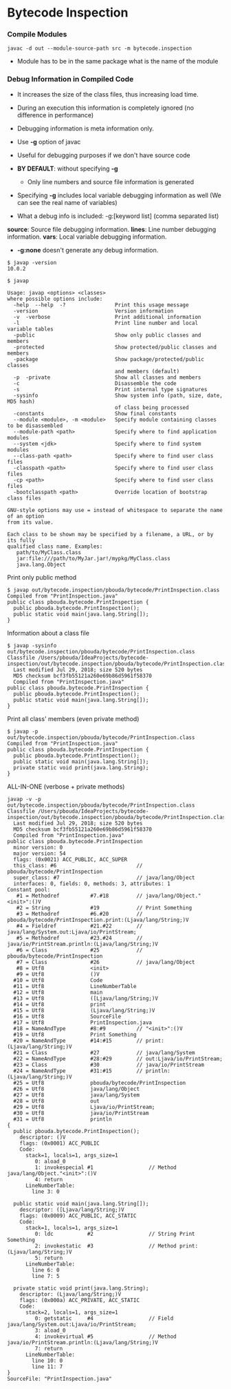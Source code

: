 # Bytecode Inspection


### Compile Modules

```
javac -d out --module-source-path src -m bytecode.inspection
```
- Module has to be in the same package what is the name of the module

### Debug Information in Compiled Code

- It increases the size of the class files, thus increasing load time.
- During an execution this information is completely ignored (no difference in performance)
- Debugging information is meta information only.
- Use **-g** option of javac
- Useful for debugging purposes if we don't have source code 
- **BY DEFAULT**: without specifying **-g**
   - Only line numbers and source file information is generated
- Specifying **-g** includes local variable debugging information as well (We can see the real name of variables)

- What a debug info is included: -g:[keyword list] (comma separated list)

**source**: Source file debugging information.
**lines**: Line number debugging information.
**vars**: Local variable debugging information.

- **-g:none** doesn't generate any debug information.

```
$ javap -version
10.0.2
```

```
$ javap

Usage: javap <options> <classes>
where possible options include:
  -help  --help  -?                Print this usage message
  -version                         Version information
  -v  -verbose                     Print additional information
  -l                               Print line number and local variable tables
  -public                          Show only public classes and members
  -protected                       Show protected/public classes and members
  -package                         Show package/protected/public classes
                                   and members (default)
  -p  -private                     Show all classes and members
  -c                               Disassemble the code
  -s                               Print internal type signatures
  -sysinfo                         Show system info (path, size, date, MD5 hash)
                                   of class being processed
  -constants                       Show final constants
  --module <module>, -m <module>   Specify module containing classes to be disassembled
  --module-path <path>             Specify where to find application modules
  --system <jdk>                   Specify where to find system modules
  --class-path <path>              Specify where to find user class files
  -classpath <path>                Specify where to find user class files
  -cp <path>                       Specify where to find user class files
  -bootclasspath <path>            Override location of bootstrap class files

GNU-style options may use = instead of whitespace to separate the name of an option
from its value.

Each class to be shown may be specified by a filename, a URL, or by its fully
qualified class name. Examples:
   path/to/MyClass.class
   jar:file:///path/to/MyJar.jar!/mypkg/MyClass.class
   java.lang.Object
```

Print only public method
```
$ javap out/bytecode.inspection/pbouda/bytecode/PrintInspection.class
Compiled from "PrintInspection.java"
public class pbouda.bytecode.PrintInspection {
  public pbouda.bytecode.PrintInspection();
  public static void main(java.lang.String[]);
}
```

Information about a class file
```
$ javap -sysinfo out/bytecode.inspection/pbouda/bytecode/PrintInspection.class
Classfile /Users/pbouda/IdeaProjects/bytecode-inspection/out/bytecode.inspection/pbouda/bytecode/PrintInspection.class
  Last modified Jul 29, 2018; size 520 bytes
  MD5 checksum bcf3fb55121a260e69b86d5961f58370
  Compiled from "PrintInspection.java"
public class pbouda.bytecode.PrintInspection {
  public pbouda.bytecode.PrintInspection();
  public static void main(java.lang.String[]);
}
```

Print all class' members (even private method)
```
$ javap -p out/bytecode.inspection/pbouda/bytecode/PrintInspection.class
Compiled from "PrintInspection.java"
public class pbouda.bytecode.PrintInspection {
  public pbouda.bytecode.PrintInspection();
  public static void main(java.lang.String[]);
  private static void print(java.lang.String);
}
```

ALL-IN-ONE (verbose + private methods)
```
javap -v -p out/bytecode.inspection/pbouda/bytecode/PrintInspection.class
Classfile /Users/pbouda/IdeaProjects/bytecode-inspection/out/bytecode.inspection/pbouda/bytecode/PrintInspection.class
  Last modified Jul 29, 2018; size 520 bytes
  MD5 checksum bcf3fb55121a260e69b86d5961f58370
  Compiled from "PrintInspection.java"
public class pbouda.bytecode.PrintInspection
  minor version: 0
  major version: 54
  flags: (0x0021) ACC_PUBLIC, ACC_SUPER
  this_class: #6                          // pbouda/bytecode/PrintInspection
  super_class: #7                         // java/lang/Object
  interfaces: 0, fields: 0, methods: 3, attributes: 1
Constant pool:
   #1 = Methodref          #7.#18         // java/lang/Object."<init>":()V
   #2 = String             #19            // Print Something
   #3 = Methodref          #6.#20         // pbouda/bytecode/PrintInspection.print:(Ljava/lang/String;)V
   #4 = Fieldref           #21.#22        // java/lang/System.out:Ljava/io/PrintStream;
   #5 = Methodref          #23.#24        // java/io/PrintStream.println:(Ljava/lang/String;)V
   #6 = Class              #25            // pbouda/bytecode/PrintInspection
   #7 = Class              #26            // java/lang/Object
   #8 = Utf8               <init>
   #9 = Utf8               ()V
  #10 = Utf8               Code
  #11 = Utf8               LineNumberTable
  #12 = Utf8               main
  #13 = Utf8               ([Ljava/lang/String;)V
  #14 = Utf8               print
  #15 = Utf8               (Ljava/lang/String;)V
  #16 = Utf8               SourceFile
  #17 = Utf8               PrintInspection.java
  #18 = NameAndType        #8:#9          // "<init>":()V
  #19 = Utf8               Print Something
  #20 = NameAndType        #14:#15        // print:(Ljava/lang/String;)V
  #21 = Class              #27            // java/lang/System
  #22 = NameAndType        #28:#29        // out:Ljava/io/PrintStream;
  #23 = Class              #30            // java/io/PrintStream
  #24 = NameAndType        #31:#15        // println:(Ljava/lang/String;)V
  #25 = Utf8               pbouda/bytecode/PrintInspection
  #26 = Utf8               java/lang/Object
  #27 = Utf8               java/lang/System
  #28 = Utf8               out
  #29 = Utf8               Ljava/io/PrintStream;
  #30 = Utf8               java/io/PrintStream
  #31 = Utf8               println
{
  public pbouda.bytecode.PrintInspection();
    descriptor: ()V
    flags: (0x0001) ACC_PUBLIC
    Code:
      stack=1, locals=1, args_size=1
         0: aload_0
         1: invokespecial #1                  // Method java/lang/Object."<init>":()V
         4: return
      LineNumberTable:
        line 3: 0

  public static void main(java.lang.String[]);
    descriptor: ([Ljava/lang/String;)V
    flags: (0x0009) ACC_PUBLIC, ACC_STATIC
    Code:
      stack=1, locals=1, args_size=1
         0: ldc           #2                  // String Print Something
         2: invokestatic  #3                  // Method print:(Ljava/lang/String;)V
         5: return
      LineNumberTable:
        line 6: 0
        line 7: 5

  private static void print(java.lang.String);
    descriptor: (Ljava/lang/String;)V
    flags: (0x000a) ACC_PRIVATE, ACC_STATIC
    Code:
      stack=2, locals=1, args_size=1
         0: getstatic     #4                  // Field java/lang/System.out:Ljava/io/PrintStream;
         3: aload_0
         4: invokevirtual #5                  // Method java/io/PrintStream.println:(Ljava/lang/String;)V
         7: return
      LineNumberTable:
        line 10: 0
        line 11: 7
}
SourceFile: "PrintInspection.java"
```